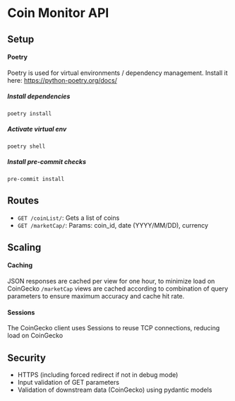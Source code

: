 # Coin Monitor API

## Setup

#### Poetry
Poetry is used for virtual environments / dependency management.
Install it here: https://python-poetry.org/docs/

##### Install dependencies
```shell script
poetry install
```

##### Activate virtual env
```shell script
poetry shell
```

##### Install pre-commit checks
```shell script
pre-commit install
```

## Routes
- `GET /coinList/`: Gets a list of coins
- `GET /marketCap/`: Params: coin_id, date (YYYY/MM/DD), currency

## Scaling
#### Caching
JSON responses are cached per view for one hour, to minimize load on CoinGecko
`/marketCap` views are cached according to combination of query parameters to ensure maximum accuracy
and cache hit rate.

#### Sessions
The CoinGecko client uses Sessions to reuse TCP connections, reducing load on CoinGecko


## Security
- HTTPS (including forced redirect if not in debug mode)
- Input validation of GET parameters
- Validation of downstream data (CoinGecko) using pydantic models
